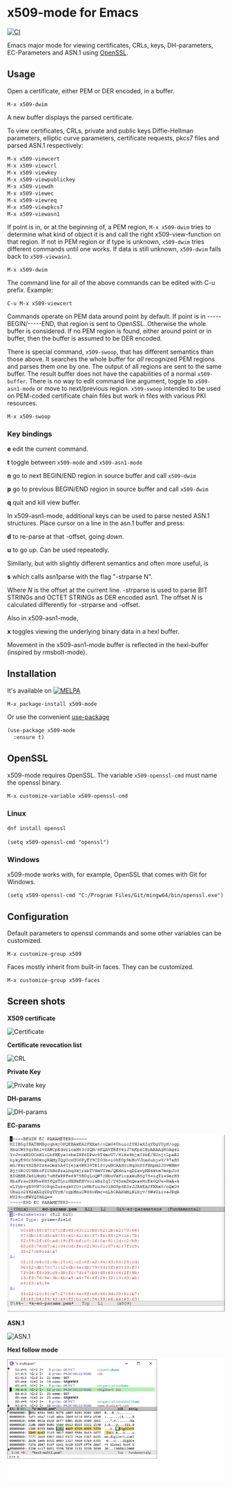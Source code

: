 # x509-mode for Emacs

[![CI](https://github.com/jobbflykt/x509-mode/actions/workflows/test.yml/badge.svg)](https://github.com/jobbflykt/x509-mode/actions/workflows/test.yml)

Emacs major mode for viewing certificates, CRLs, keys, DH-parameters,
EC-Parameters and ASN.1 using [OpenSSL](https://github.com/openssl/openssl).

## Usage

Open a certificate, either PEM or DER encoded, in a buffer.

    M-x x509-dwim

A new buffer displays the parsed certificate.

To view certificates, CRLs, private and public keys Diffie-Hellman parameters,
elliptic curve parameters, certificate requests, pkcs7 files and parsed ASN.1
respectively:

    M-x x509-viewcert
    M-x x509-viewcrl
    M-x x509-viewkey
    M-x x509-viewpublickey
    M-x x509-viewdh
    M-x x509-viewec
    M-x x509-viewreq
    M-x x509-viewpkcs7
    M-x x509-viewasn1

If point is in, or at the beginning of, a PEM region, `M-x x509-dwim` tries to
determine what kind of object it is and call the right x509-view-function on
that region. If not in PEM region or if type is unknown, `x509-dwim` tries
different commands until one works. If data is still unknown, `x509-dwim` falls
back to `x509-viewasn1`.

    M-x x509-dwim

The command line for all of the above commands can be edited with C-u
prefix. Example:

    C-u M-x x509-viewcert

Commands operate on PEM data around point by default. If point is in
-----BEGIN/-----END, that region is sent to OpenSSL. Otherwise the whole buffer
is considered. If no PEM region is found, either around point or in buffer,
then the buffer is assumed to be DER encoded.

There is special command, `x509-swoop`, that has different semantics than those
above. It searches the whole buffer for _all_ recognized PEM regions and parses
them one by one. The output of all regions are sent to the same buffer. The
result buffer does not have the capabilities of a normal `x509-buffer`. There
is no way to edit command line argument, toggle to `x509-asn1-mode` or move to
next/previous region. `x509-swoop` intended to be used on PEM-coded certificate
chain files but work in files with various PKI resources.

    M-x x509-swoop

### Key bindings

**e** edit the current command.

**t** toggle between `x509-mode` and `x509-asn1-mode`

**n** go to next BEGIN/END region in source buffer and call `x509-dwim`

**p** go to previous BEGIN/END region in source buffer and call `x509-dwim`

**q** quit and kill view buffer.

In x509-asn1-mode, additional keys can be used to parse nested ASN.1
structures. Place cursor on a line in the asn.1 buffer and press:

**d** to re-parse at that -offset, going *down*.

**u** to go *up*. Can be used repeatedly.

Similarly, but with slightly different semantics and often more useful, is

**s** which calls asn1parse with the flag "-strparse N".

Where *N* is the offset at the current line. -strparse is used to parse BIT
STRINGs and OCTET STRINGs as DER encoded asn1. The offset *N* is calculated
differently for -strparse and -offset.

Also in x509-asn1-mode,

**x** toggles viewing the underlying binary data in a hexl buffer.

Movement in the x509-asn1-mode buffer is reflected in the hexl-buffer (inspired
by rmsbolt-mode).

## Installation

It's available on
[![MELPA](https://melpa.org/packages/x509-mode-badge.svg)](https://melpa.org/#/x509-mode)

    M-x package-install x509-mode

Or use the convenient [use-package](https://melpa.org/#/use-package)

    (use-package x509-mode
      :ensure t)

## OpenSSL

x509-mode requires OpenSSL. The variable `x509-openssl-cmd` must name the
openssl binary.

    M-x customize-variable x509-openssl-cmd

### Linux

    dnf install openssl

    (setq x509-openssl-cmd "openssl")

### Windows

x509-mode works with, for example, OpenSSL that comes with Git for Windows.

    (setq x509-openssl-cmd "C:/Program Files/Git/mingw64/bin/openssl.exe")

## Configuration

Default parameters to openssl commands and some other variables can be
customized.

    M-x customize-group x509

Faces mostly inherit from built-in faces. They can be customized.

    M-x customize-group x509-faces

## Screen shots

**X509 certificate**

![Certificate](https://github.com/jobbflykt/x509-mode/raw/master/screenshots/screenshot-cert.png "Certificate")

**Certificate revocation list**

![CRL](https://github.com/jobbflykt/x509-mode/raw/master/screenshots/screenshot-crl.png "Certificate revocation list")

**Private Key**

![Private key](https://github.com/jobbflykt/x509-mode/raw/master/screenshots/screenshot-pkey.png "Private key")

**DH-params**

![DH-params](https://github.com/jobbflykt/x509-mode/raw/master/screenshots/screenshot-dhparams.png "Diffie-Hellman parameters")

**EC-params**

![EC-Params](https://github.com/jobbflykt/x509-mode/raw/master/screenshots/screenshot-ecparams.png "Elliptic curve parameters")

**ASN.1**

![ASN.1](https://github.com/jobbflykt/x509-mode/raw/master/screenshots/screenshot-asn1.png "ASN.1")

**Hexl follow mode**

![hexl](https://github.com/jobbflykt/x509-mode/raw/master/screenshots/screenshot-hexl.png "Hexl mode")
